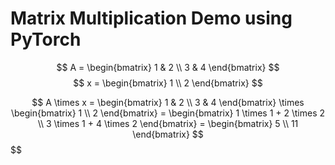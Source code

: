 # Matrix Multiplication Demo using PyTorch
$$
A = \begin{bmatrix} 1 & 2 \\ 3 & 4 \end{bmatrix}
$$
$$
x = \begin{bmatrix} 1 \\  2 \end{bmatrix}
$$

$$
A \times x = \begin{bmatrix} 1 & 2 \\ 3 & 4 \end{bmatrix} \times \begin{bmatrix} 1 \\ 2 \end{bmatrix} = \begin{bmatrix} 1 \times 1 + 2 \times 2 \\ 3 \times 1 + 4 \times 2 \end{bmatrix} = \begin{bmatrix} 5 \\ 11 \end{bmatrix}
$$
$$